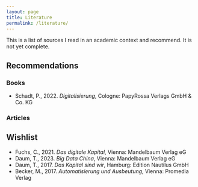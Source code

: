 ```yaml
---
layout: page
title: Literature
permalink: /literature/
---
```

This is a list of sources I read in an academic context and recommend. It is not yet complete.

<h2>Recommendations</h2>
<h3>Books</h3>
<ul>
  <li>Schadt, P., 2022. <i>Digitalisierung</i>, Cologne: PapyRossa Verlags GmbH & Co. KG</li>
</ul>

<h3>Articles</h3>

<h2>Wishlist</h2>
<ul>
  <li>Fuchs, C., 2021. <i>Das digitale Kapital</i>, Vienna: Mandelbaum Verlag eG</li>
  <li>Daum, T., 2023. <i>Big Data China</i>, Vienna: Mandelbaum Verlag eG</li>
  <li>Daum, T., 2017. <i>Das Kapital sind wir</i>, Hamburg: Edition Nautilus GmbH</li>
  <li>Becker, M., 2017. <i>Automatisierung und Ausbeutung</i>, Vienna: Promedia Verlag</li>
</ul>
